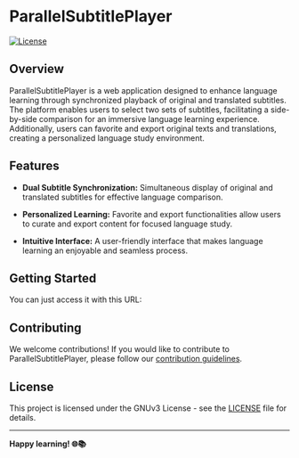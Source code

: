 # ParallelSubtitlePlayer

[![License](https://img.shields.io/badge/license-MIT-blue.svg)](https://opensource.org/licenses/MIT)

## Overview

ParallelSubtitlePlayer is a web application designed to enhance language learning through synchronized playback of original and translated subtitles. The platform enables users to select two sets of subtitles, facilitating a side-by-side comparison for an immersive language learning experience. Additionally, users can favorite and export original texts and translations, creating a personalized language study environment.

## Features

- **Dual Subtitle Synchronization:** Simultaneous display of original and translated subtitles for effective language comparison.
  
- **Personalized Learning:** Favorite and export functionalities allow users to curate and export content for focused language study.

- **Intuitive Interface:** A user-friendly interface that makes language learning an enjoyable and seamless process.

## Getting Started

You can just access it with this URL: 

## Contributing

We welcome contributions! If you would like to contribute to ParallelSubtitlePlayer, please follow our [contribution guidelines](CONTRIBUTING.md).

## License

This project is licensed under the GNUv3 License - see the [LICENSE](LICENSE) file for details.

---

**Happy learning! 🌐📚**